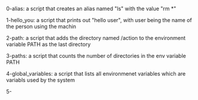 0-alias: a script that creates an alias named "ls" with the value "rm *"

1-hello_you: a script that prints out "hello user", with user being the name of the person using the machin

2-path: a script that adds the directory named /action to the environment variable PATH as the last directory

3-paths: a script that counts the number of directories in the env variable PATH

4-global_variables: a script that lists all environmenet variables which are variabls used by the system

5-
